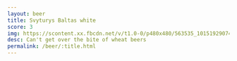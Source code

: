 ```yaml
---
layout: beer
title: Svyturys Baltas white
score: 3
img: https://scontent.xx.fbcdn.net/v/t1.0-0/p480x480/563535_10151929074098745_379750960_n.jpg?oh=83817305baaebffba8c371d53ab11ba3&oe=590F9B82
desc: Can't get over the bite of wheat beers
permalink: /beer/:title.html
---
```

